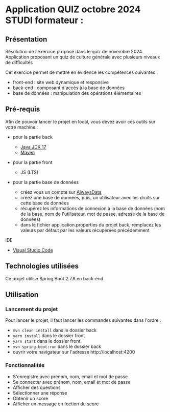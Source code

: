 
# Application QUIZ octobre 2024 STUDI formateur : 

## Présentation

Résolution de l'exercice proposé dans le quiz de novembre 2024.
Application proposant un quiz de culture générale avec plusieurs niveaux de difficultés

Cet exercice permet de mettre en évidence les compétences suivantes : 
- front-end : site web dynamique et responsive
- back-end : composant d'accès à la base de données
- base de données : manipulation des opérations élémentaires 

## Pré-requis

Afin de pouvoir lancer le projet en local, vous devez avoir ces outils sur votre machine : 
- pour la partie back
    - [Java JDK 17](https://adoptium.net/temurin/releases/)
    - [Maven](https://dlcdn.apache.org/maven/maven-3/3.8.7/binaries/apache-maven-3.8.7-bin.zip)
- pour la partie front
    - JS (LTS) 

- pour la partie base de données 
    - créez vous un compte sur [AlwaysData](https://www.alwaysdata.com/fr/)
    - créez une base de données, puis, un utilisateur avec les droits sur cette base de données
    - récupérez les informations de connexion à la base de données (nom de la base, nom de l'utilisateur, mot de passe, adresse de la base de données)
    - dans le fichier application.properties du projet back, remplacez les valeurs par défaut par les valeurs récupérées précédemment

IDE
- [Visual Studio Code](https://code.visualstudio.com/)


## Technologies utilisées

Ce projet utilise Spring Boot 2.7.8 en back-end

## Utilisation

### Lancement du projet

Pour lancer le projet, il faut lancer les commandes suivantes dans l'ordre :
- `mvn clean install` dans le dossier back
- `yarn install` dans le dossier front
- `yarn start` dans le dossier front
- `mvn spring-boot:run` dans le dossier back
- ouvrir votre navigateur sur l'adresse http://localhost:4200

### Fonctionnalités

- S'enregistre avec prénom, nom, email et mot de passe
- Se connecter avec prénom, nom, email et mot de passe  
- Afficher des questions
- Sélectionner une réponse
- Obtenir un score 
- Afficher un message en foction du score



